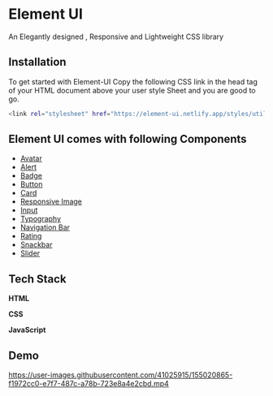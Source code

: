 
# Element UI

An Elegantly designed , Responsive and Lightweight CSS library


## Installation

To get started with Element-UI Copy the following CSS link in the head tag of your HTML document above your user style Sheet and you are good to go.



```bash
<link rel="stylesheet" href="https://element-ui.netlify.app/styles/utility.css">

```
  
## Element UI comes with following Components

- [Avatar](https://element-ui.netlify.app/doc-site/documentaion.html#avatar)
- [Alert](https://element-ui.netlify.app/doc-site/documentaion.html#alert)
- [Badge](https://element-ui.netlify.app/doc-site/documentaion.html#badge)
- [Button](https://element-ui.netlify.app/doc-site/documentaion.html#button)
- [Card](https://element-ui.netlify.app/doc-site/documentaion.html#card)
- [Responsive Image](https://element-ui.netlify.app/doc-site/documentaion.html#images)
- [Input](https://element-ui.netlify.app/doc-site/documentaion.html#input)
- [Typography](https://element-ui.netlify.app/doc-site/documentaion.html#text)
- [Navigation Bar](https://element-ui.netlify.app/doc-site/documentaion.html#navbar)
- [Rating](https://element-ui.netlify.app/doc-site/documentaion.html#rating)
- [Snackbar](https://element-ui.netlify.app/doc-site/documentaion.html#snackbar)
- [Slider](https://element-ui.netlify.app/doc-site/documentaion.html#slider)

## Tech Stack

**HTML**

**CSS** 

**JavaScript** 


## Demo


https://user-images.githubusercontent.com/41025915/155020865-f1972cc0-e7f7-487c-a78b-723e8a4e2cbd.mp4



